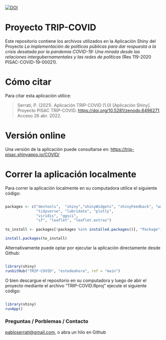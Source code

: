 
[![DOI](https://zenodo.org/badge/380836516.svg)](https://zenodo.org/badge/latestdoi/380836516)

# Proyecto TRIP-COVID

Este repositorio contiene los archivos utilizados en la Aplicación Shiny
del Proyecto *La implementación de políticas públicas para dar respuesta
a la crisis desatada por la pandemia COVID-19: Una mirada desde las
relaciones intergubernamentales y las redes de políticas* (Res 119-2020
PISAC-COVID-19-00021).

# Cómo citar

Para citar esta aplicación utilice:

> Serrati, P. (2021). Aplicación TRIP-COVID (1.0) \[Aplicación Shiny\].
> Proyecto PISAC TRIP-COVID. <https://doi.org/10.5281/zenodo.6496271>.
> Acceso 26 abr. 2022.

# Versión online

Una versión de la aplicación puede consultarse en:
<https://trip-pisac.shinyapps.io/COVID/>

# Correr la aplicación localmente

Para correr la aplicación localmente en su computadora utilice el
siguiente código:

``` r

packages <- c("devtools",  "shiny","shinyWidgets", "shinyFeedback", "waiter", 
              "tidyverse", "lubridate", "plotly", 
              "viridis", "ggsci",
              "sf", "leaflet", "leaflet.extras")
    
to_install <- packages[!packages %in% installed.packages()[, "Package"]]

install.packages(to_install)
```

Alternativamente puede optar por ejecutar la aplicación directamente
desde Github:

``` r

library(shiny)
runGitHub("TRIP-COVID", "estedeahora", ref = "main")
```

O bien descargue el repositorio en su computadora y luego de abir el
proyecto mediante el archivo “TRIP-COVID.Rproj” ejecute el siguiente
código:

``` r

library(shiny)
runApp()
```

### Preguntas / Porblemas / Contacto

<pabloserrati@gmail.com>, o abra un hilo en Github

